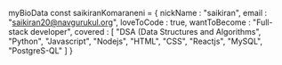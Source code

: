 myBioData
const saikiranKomaraneni = {
    nickName     : "saikiran",
    email        : "saikiran20@navgurukul.org",
    loveToCode   : true,
    wantToBecome : "Full-stack developer",
    covered      : [
            "DSA (Data Structures and Algorithms",
            "Python",
            "Javascript",
            "Nodejs",
            "HTML",
            "CSS",
            "Reactjs",
            "MySQL",
            "PostgreS-QL"
    ]
}
